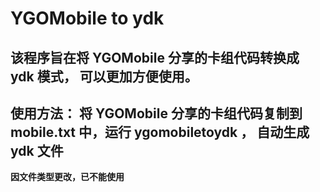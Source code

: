YGOMobile to ydk
=================
该程序旨在将 YGOMobile 分享的卡组代码转换成 ydk 模式， 可以更加方便使用。
----------
**使用方法：**
将 YGOMobile 分享的卡组代码复制到 mobile.txt 中，运行 ygomobiletoydk ，
自动生成 ydk 文件
---------------------------------------
**因文件类型更改，已不能使用**
